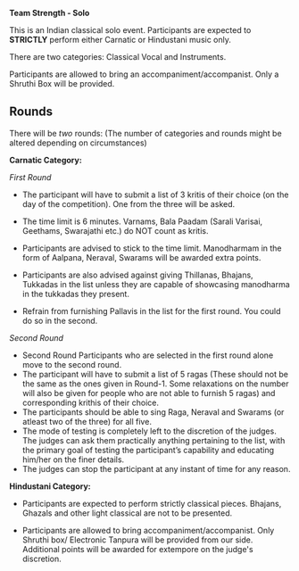 <!-- TITLE: Gandhaara -->
<!-- SUBTITLE: Classical instruments and vocal competition -->


**Team Strength - Solo**

This is an Indian classical solo event. Participants are expected to **STRICTLY** perform either Carnatic or Hindustani music only.

There are two categories: Classical Vocal and Instruments.

Participants are allowed to bring an accompaniment/accompanist. Only a Shruthi Box will be provided.

## Rounds 

There will be *two* rounds: (The number of categories and rounds might be altered depending on circumstances)

**Carnatic Category:**

*First Round*

- The participant will have to submit a list of 3 kritis of their choice (on the day of the competition). One from the three will be asked.

- The time limit is 6 minutes. Varnams, Bala Paadam (Sarali Varisai, Geethams, Swarajathi etc.) do NOT count as kritis.

- Participants are advised to stick to the time limit. Manodharmam in the form of Aalpana, Neraval, Swarams will be awarded extra points.

- Participants are also advised against giving Thillanas, Bhajans, Tukkadas in the list unless they are capable of showcasing manodharma in the tukkadas they present.

- Refrain from furnishing Pallavis in the list for the first round. You could do so in the second.

*Second Round*

- Second Round Participants who are selected in the first round alone move to the second round.
-  The participant will have to submit a list of 5 ragas (These should not be the same as the ones given in Round-1. Some relaxations on the number will also be given for people who are not able to furnish 5 ragas) and corresponding krithis of their choice. 
-  The participants should be able to sing Raga, Neraval and Swarams (or atleast two of the three) for all five.
-   The mode of testing is completely left to the discretion of the judges. The judges can ask them practically anything pertaining to the list, with the primary goal of testing the         participant’s capability and educating him/her on the finer details. 
-   The judges can stop the participant at any instant of time for any reason.

**Hindustani Category:**

- Participants are expected to perform strictly classical pieces. Bhajans, Ghazals and other light classical are not to be presented.

- Participants are allowed to bring accompaniment/accompanist. Only Shruthi box/ Electronic Tanpura will be provided from our side. Additional points will be awarded for extempore on the judge's discretion.